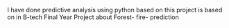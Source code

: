 I have done predictive analysis using python based on this project is based on in B-tech Final Year Project about Forest- fire- prediction
